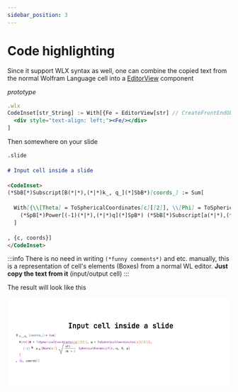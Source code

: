 ```yaml
---
sidebar_position: 3
---
```


# Code highlighting

Since it support WLX syntax as well, one can combine the copied text from the normal Wolfram Language cell into a [EditorView](../../Reference/Inputs/EditorView.md) component

*prototype*
```jsx
.wlx
CodeInset[str_String] := With[{Fe = EditorView[str] // CreateFrontEndObject},
  <div style="text-align: left;"><Fe/></div>
]
```

Then somewhere on your slide
```md
.slide

# Input cell inside a slide

<CodeInset>
(*SbB[*)Subscript[B(*|*),(*|*)k_, q_](*]SbB*)[coords_] := Sum[ 
  
  With[{\\[Theta] = ToSphericalCoordinates[c][[2]], \\[Phi] = ToSphericalCoordinates[c][[3]]},
    (*SpB[*)Power[(-1)(*|*),(*|*)q](*]SpB*) (*SbB[*)Subscript[a(*|*),(*|*)k](*]SbB*)[Norm[c]] (*SqB[*)Sqrt[(*FB[*)((4Pi)(*,*)/(*,*)(2k + 1))(*]FB*)](*]SqB*) SphericalHarmonicY[k,-q, \\[Theta], \\[Phi]]
  ]
  
, {c, coords}]
</CodeInset>

```

:::info
There is no need in writing `(*funny comments*)` and etc. manually, this is a representation of cell's elements (Boxes) from a normal WL editor. __Just copy the text from it__  (input/output cell)
:::

The result will look like this

![](../../../imgs/Screenshot%202023-11-02%20at%2010.18.16.png)

